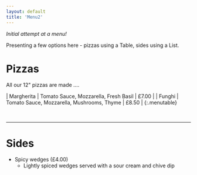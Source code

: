 ```yaml
---
layout: default
title: 'Menu2'
---
```


*Initial attempt at a menu!*

Presenting a few options here - pizzas using a Table, sides using a List.

# Pizzas

All our 12" pizzas are made ....

| Margherita | Tomato Sauce, Mozzarella, Fresh Basil | £7.00 |
| Funghi | Tomato Sauce, Mozzarella, Mushrooms, Thyme | £8.50 |
{:.menutable}

<br/>

---

# Sides

* Spicy wedges (£4.00)
  * Lightly spiced wedges served with a sour cream and chive dip
